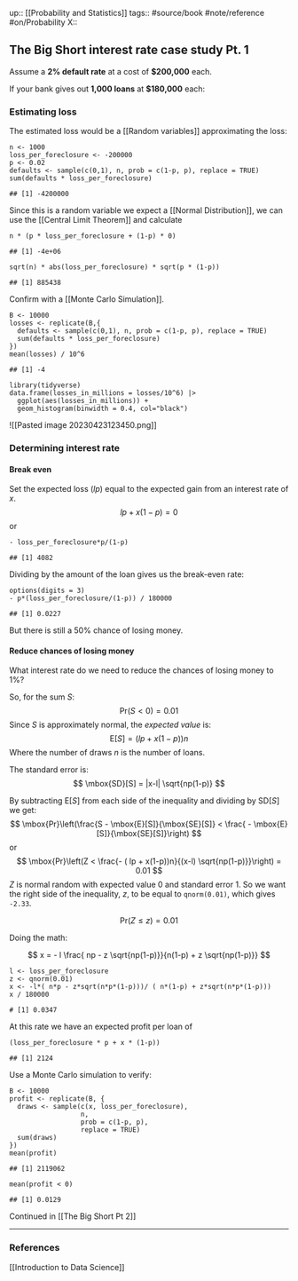 up::  [[Probability and Statistics]]
tags:: #source/book #note/reference #on/Probability 
X:: 

## The Big Short interest rate case study Pt. 1

Assume a __2% default rate__ at a cost of __$200,000__ each. 

If your bank gives out __1,000 loans__ at __$180,000__ each:

### Estimating loss

The estimated loss would be a [[Random variables]] approximating the loss:

```
n <- 1000
loss_per_foreclosure <- -200000
p <- 0.02
defaults <- sample(c(0,1), n, prob = c(1-p, p), replace = TRUE)
sum(defaults * loss_per_foreclosure)

## [1] -4200000
```

Since this is a random variable we expect a [[Normal Distribution]], we can use the [[Central Limit Theorem]] and calculate

```
n * (p * loss_per_foreclosure + (1-p) * 0)

## [1] -4e+06

sqrt(n) * abs(loss_per_foreclosure) * sqrt(p * (1-p))

## [1] 885438
```


Confirm with a [[Monte Carlo Simulation]].

```
B <- 10000
losses <- replicate(B,{
  defaults <- sample(c(0,1), n, prob = c(1-p, p), replace = TRUE)
  sum(defaults * loss_per_foreclosure)
})
mean(losses) / 10^6

## [1] -4
```

```
library(tidyverse)
data.frame(losses_in_millions = losses/10^6) |> 
  ggplot(aes(losses_in_millions)) + 
  geom_histogram(binwidth = 0.4, col="black")
```


![[Pasted image 20230423123450.png]]


### Determining interest rate

#### Break even

Set the expected loss ($lp$) equal to the expected gain from an interest rate of $x$.
$$
lp  + x(1-p) = 0
$$
or
```
- loss_per_foreclosure*p/(1-p)

## [1] 4082
```

Dividing by the amount of the loan gives us the break-even rate:

```
options(digits = 3)
- p*(loss_per_foreclosure/(1-p)) / 180000

## [1] 0.0227
```

But there is still a 50% chance of losing money.

#### Reduce chances of losing money

What interest rate do we need to reduce the chances of losing money to 1%?

So, for the sum $S$:
$$
\mbox{Pr}(S \lt 0) = 0.01
$$
Since $S$ is approximately normal, the _expected value_ is:
$$
\mbox{E}[S] = ( lp + x(1-p))n
$$
Where the number of draws $n$ is the number of loans.

The standard error is:
$$
\mbox{SD}[S] = |x-l| \sqrt{np(1-p)}
$$

By subtracting $\mbox{E}[S]$ from each side of the inequality and dividing by $\mbox{SD}[S]$ we get:
$$
\mbox{Pr}\left(\frac{S - \mbox{E}[S]}{\mbox{SE}[S]} < \frac{ - \mbox{E}[S]}{\mbox{SE}[S]}\right)
$$
or
$$
\mbox{Pr}\left(Z <  \frac{- ( lp + x(1-p))n}{(x-l) \sqrt{np(1-p)}}\right) = 0.01
$$
$Z$ is normal random with expected value 0 and standard error 1. So we want the right side of the inequality, $z$, to be equal to `qnorm(0.01)`, which gives `-2.33`. 

$$
\mbox{Pr}(Z \leq z) = 0.01
$$

Doing the math:

$$
x = - l \frac{ np  - z \sqrt{np(1-p)}}{n(1-p) + z \sqrt{np(1-p)}}
$$
```
l <- loss_per_foreclosure
z <- qnorm(0.01)
x <- -l*( n*p - z*sqrt(n*p*(1-p)))/ ( n*(1-p) + z*sqrt(n*p*(1-p)))
x / 180000

# [1] 0.0347
```

At this rate we have an expected profit per loan of

```
(loss_per_foreclosure * p + x * (1-p))

## [1] 2124
```

Use a Monte Carlo simulation to verify:

```
B <- 10000
profit <- replicate(B, {
  draws <- sample(c(x, loss_per_foreclosure),
                  n,
                  prob = c(1-p, p),
                  replace = TRUE)
  sum(draws)
})
mean(profit)

## [1] 2119062

mean(profit < 0)

## [1] 0.0129
```

Continued in [[The Big Short Pt 2]]

---

### References

[[Introduction to Data Science]]



